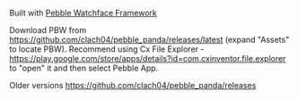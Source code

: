 Built with [Pebble Watchface Framework](https://github.com/clach04/pebble_watchface_framework)

Download PBW from https://github.com/clach04/pebble_panda/releases/latest (expand "Assets" to locate PBW).
Recommend using Cx File Explorer - https://play.google.com/store/apps/details?id=com.cxinventor.file.explorer to "open" it and then select Pebble App.

Older versions https://github.com/clach04/pebble_panda/releases
